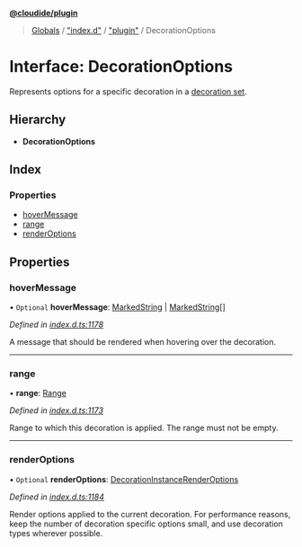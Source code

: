 **[@cloudide/plugin](../README.md)**

> [Globals](../README.md) / ["index.d"](../modules/_index_d_.md) / ["plugin"](../modules/_index_d_._plugin_.md) / DecorationOptions

# Interface: DecorationOptions

Represents options for a specific decoration in a [decoration set](#TextEditorDecorationType).

## Hierarchy

* **DecorationOptions**

## Index

### Properties

* [hoverMessage](_index_d_._plugin_.decorationoptions.md#hovermessage)
* [range](_index_d_._plugin_.decorationoptions.md#range)
* [renderOptions](_index_d_._plugin_.decorationoptions.md#renderoptions)

## Properties

### hoverMessage

• `Optional` **hoverMessage**: [MarkedString](../modules/_index_d_._plugin_.md#markedstring) \| [MarkedString](../modules/_index_d_._plugin_.md#markedstring)[]

*Defined in [index.d.ts:1178](https://github.com/shuyaqian/cloudide-plugin-api/blob/6d83fa1/index.d.ts#L1178)*

A message that should be rendered when hovering over the decoration.

___

### range

•  **range**: [Range](../classes/_index_d_._plugin_.range.md)

*Defined in [index.d.ts:1173](https://github.com/shuyaqian/cloudide-plugin-api/blob/6d83fa1/index.d.ts#L1173)*

Range to which this decoration is applied. The range must not be empty.

___

### renderOptions

• `Optional` **renderOptions**: [DecorationInstanceRenderOptions](_index_d_._plugin_.decorationinstancerenderoptions.md)

*Defined in [index.d.ts:1184](https://github.com/shuyaqian/cloudide-plugin-api/blob/6d83fa1/index.d.ts#L1184)*

Render options applied to the current decoration. For performance reasons, keep the
number of decoration specific options small, and use decoration types wherever possible.
